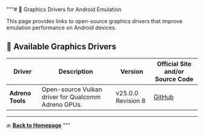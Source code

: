 """# 🔧 Graphics Drivers for Android Emulation

This page provides links to open-source graphics drivers that improve emulation performance on Android devices.

## 🚀 Available Graphics Drivers

| Driver | Description | Version | Official Site and/or Source Code |
|--------|-------------|---------|----------------------------------|
| **Adreno Tools** | Open-source Vulkan driver for Qualcomm Adreno GPUs. | v25.0.0 Revision 8 | [GitHub](https://github.com/K11MCH1/AdrenoToolsDrivers) |

---

🔙 **[Back to Homepage](../index.md)**
"""
